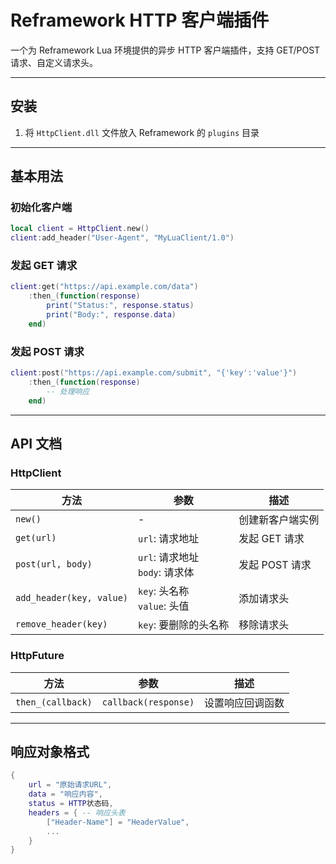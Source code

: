 ﻿# Reframework HTTP 客户端插件

一个为 Reframework Lua 环境提供的异步 HTTP 客户端插件，支持 GET/POST 请求、自定义请求头。

---

## 安装

1. 将 `HttpClient.dll` 文件放入 Reframework 的 `plugins` 目录

---

## 基本用法

### 初始化客户端

```lua
local client = HttpClient.new()
client:add_header("User-Agent", "MyLuaClient/1.0")
```

### 发起 GET 请求

```lua
client:get("https://api.example.com/data")
    :then_(function(response)
        print("Status:", response.status)
        print("Body:", response.data)
    end)
```

### 发起 POST 请求

```lua
client:post("https://api.example.com/submit", "{'key':'value'}")
    :then_(function(response)
        -- 处理响应
    end)
```

---

## API 文档

### HttpClient

| 方法 | 参数 | 描述 |
|------|------|------|
| `new()` | - | 创建新客户端实例 |
| `get(url)` | `url`: 请求地址 | 发起 GET 请求 |
| `post(url, body)` | `url`: 请求地址<br>`body`: 请求体 | 发起 POST 请求 |
| `add_header(key, value)` | `key`: 头名称<br>`value`: 头值 | 添加请求头 |
| `remove_header(key)` | `key`: 要删除的头名称 | 移除请求头 |

### HttpFuture

| 方法 | 参数 | 描述 |
|------|------|------|
| `then_(callback)` | `callback(response)` | 设置响应回调函数 |

---

## 响应对象格式

```lua
{
    url = "原始请求URL",
    data = "响应内容",
    status = HTTP状态码,
    headers = { -- 响应头表
        ["Header-Name"] = "HeaderValue",
        ...
    }
}
```